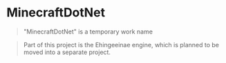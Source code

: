 # MinecraftDotNet

> "MinecraftDotNet" is a temporary work name

> Part of this project is the Ehingeeinae engine, which is planned to be moved into a separate project.
